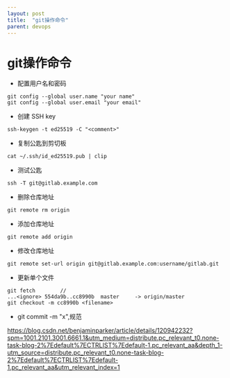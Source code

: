 ```yaml
---
layout: post
title:  "git操作命令"
parent: devops
---
```


# git操作命令
- 配置用户名和密码
```
git config --global user.name "your name"
git config --global user.email "your email"
```
- 创建 SSH key
```
ssh-keygen -t ed25519 -C "<comment>"
```
- 复制公匙到剪切板
```
cat ~/.ssh/id_ed25519.pub | clip
```
- 测试公匙
```
ssh -T git@gitlab.example.com
```
- 删除仓库地址
```git
git remote rm origin
```
- 添加仓库地址
```git
git remote add origin
```
- 修改仓库地址
```
git remote set-url origin git@gitlab.example.com:username/gitlab.git
```

- 更新单个文件
```
git fetch        //
...<ignore> 554da9b..cc8990b  master     -> origin/master
git checkout -m cc8990b <filename>
```

- git commit -m "x",规范

https://blog.csdn.net/benjaminparker/article/details/120942232?spm=1001.2101.3001.6661.1&utm_medium=distribute.pc_relevant_t0.none-task-blog-2%7Edefault%7ECTRLIST%7Edefault-1.pc_relevant_aa&depth_1-utm_source=distribute.pc_relevant_t0.none-task-blog-2%7Edefault%7ECTRLIST%7Edefault-1.pc_relevant_aa&utm_relevant_index=1

